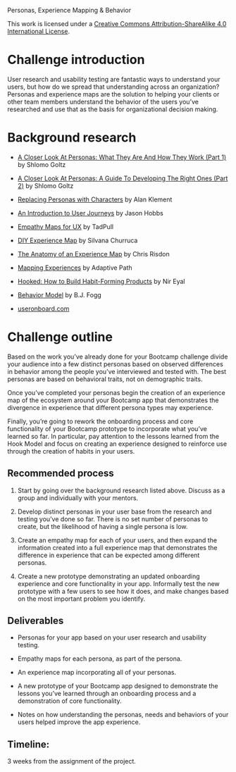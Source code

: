 Personas, Experience Mapping & Behavior

This work is licensed under a [Creative Commons Attribution-ShareAlike 4.0 International License](http://creativecommons.org/licenses/by-sa/4.0/).

# Challenge introduction

User research and usability testing are fantastic ways to understand your users, but how do we spread that understanding across an organization? Personas and experience maps are the solution to helping your clients or other team members understand the behavior of the users you’ve researched and use that as the basis for organizational decision making.

# Background research

* [A Closer Look At Personas: What They Are And How They Work (Part 1)](http://www.smashingmagazine.com/2014/08/a-closer-look-at-personas-part-1/) by Shlomo Goltz

* [A Closer Look At Personas: A Guide To Developing The Right Ones (Part 2)](http://www.smashingmagazine.com/2014/08/a-closer-look-at-personas-part-2/) by Shlomo Goltz

* [Replacing Personas with Characters](https://medium.com/down-the-rabbit-hole/replacing-personas-with-characters-aa72d3cf6c69#.rwzto5d2b) by Alan Klement

* [An Introduction to User Journeys](http://boxesandarrows.com/an-introduction-to-user-journeys/) by Jason Hobbs

* [Empathy Maps for UX](http://www.tadpull.com/tools/how-to-use-empathy-map-for-user-experience-mapping.php?/usability-tools/how-to-use-empathy-map-for-user-experience-mapping) by TadPull

* [DIY Experience Map](http://www.ux-lady.com/diy-experience-map/) by Silvana Churruca

* [The Anatomy of an Experience Map](http://adaptivepath.org/ideas/the-anatomy-of-an-experience-map/) by Chris Risdon

* [Mapping Experiences](https://www.dropbox.com/s/o2bd0f61s4jeeap/Adaptive_Paths_Guide_to_Experience_Mapping.pdf?dl=0) by Adaptive Path

* [Hooked: How to Build Habit-Forming Products](http://www.amazon.com/Hooked-How-Build-Habit-Forming-Products-ebook/dp/B00HJ4A43S) by Nir Eyal

* [Behavior Model](http://www.behaviormodel.org/) by B.J. Fogg

* [useronboard.com](http://www.useronboard.com)

# Challenge outline

Based on the work you’ve already done for your Bootcamp challenge divide your audience into a few distinct personas based on observed differences in behavior among the people you’ve interviewed and tested with. The best personas are based on behavioral traits, not on demographic traits.

Once you’ve completed your personas begin the creation of an experience map of the ecosystem around your Bootcamp app that demonstrates the divergence in experience that different persona types may experience. 

Finally, you’re going to rework the onboarding process and core functionality of your Bootcamp prototype to incorporate what you’ve learned so far. In particular, pay attention to the lessons learned from the Hook Model and focus on creating an experience designed to reinforce use through the creation of habits in your users.

## Recommended process

1. Start by going over the background research listed above. Discuss as a group and individually with your mentors.

2. Develop distinct personas in your user base from the research and testing you’ve done so far. There is no set number of personas to create, but the likelihood of having a single persona is low.

3. Create an empathy map for each of your users, and then expand the information created into a full experience map that demonstrates the difference in experience that can be expected among different personas.

4. Create a new prototype demonstrating an updated onboarding experience and core functionality in your app. Informally test the new prototype with a few users to see how it does, and make changes based on the most important problem you identify.

## Deliverables

* Personas for your app based on your user research and usability testing.

* Empathy maps for each persona, as part of the persona.

* An experience map incorporating all of your personas.

* A new prototype of your Bootcamp app designed to demonstrate the lessons you’ve learned through an onboarding process and a demonstration of core functionality.

* Notes on how understanding the personas, needs and behaviors of your users helped improve the app experience.

## Timeline:

3 weeks from the assignment of the project.

